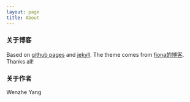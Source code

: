 ```yaml
---
layout: page
title: About
---
```


### 关于博客

Based on [github pages](https://pages.github.com/) and [jekyll](https://jekyllrb.com/).
The theme comes from [fiona的博客](https://github.com/fiona23/blog).
Thanks all!

### 关于作者

Wenzhe Yang

